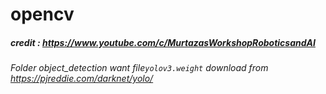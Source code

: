 # opencv
##### credit : https://www.youtube.com/c/MurtazasWorkshopRoboticsandAI
###### Folder object_detection want file`yolov3.weight` download from https://pjreddie.com/darknet/yolo/
